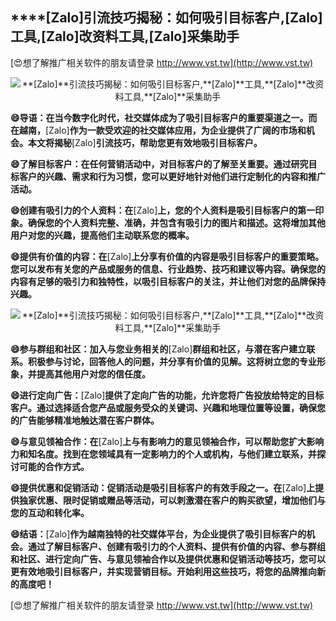 ## ****[Zalo]**引流技巧揭秘：如何吸引目标客户,**[Zalo]**工具,**[Zalo]**改资料工具,**[Zalo]**采集助手**

[😍想了解推广相关软件的朋友请登录 http://www.vst.tw](http://www.vst.tw)

 <center><img src="https://vst.tw/MP4/tuiguang/png/1.png" alt="**[Zalo]**引流技巧揭秘：如何吸引目标客户,**[Zalo]**工具,**[Zalo]**改资料工具,**[Zalo]**采集助手"></center>

**😄导语：在当今数字化时代，社交媒体成为了吸引目标客户的重要渠道之一。而在越南，**[Zalo]**作为一款受欢迎的社交媒体应用，为企业提供了广阔的市场和机会。本文将揭秘**[Zalo]**引流技巧，帮助您更有效地吸引目标客户。**

**😄了解目标客户：在任何营销活动中，对目标客户的了解至关重要。通过研究目标客户的兴趣、需求和行为习惯，您可以更好地针对他们进行定制化的内容和推广活动。**

**😄创建有吸引力的个人资料：在**[Zalo]**上，您的个人资料是吸引目标客户的第一印象。确保您的个人资料完整、准确，并包含有吸引力的图片和描述。这将增加其他用户对您的兴趣，提高他们主动联系您的概率。**

**😄提供有价值的内容：在**[Zalo]**上分享有价值的内容是吸引目标客户的重要策略。您可以发布有关您的产品或服务的信息、行业趋势、技巧和建议等内容。确保您的内容有足够的吸引力和独特性，以吸引目标客户的关注，并让他们对您的品牌保持兴趣。**

 <center><img src="https://vst.tw/MP4/tuiguang/png/0.png" alt="**[Zalo]**引流技巧揭秘：如何吸引目标客户,**[Zalo]**工具,**[Zalo]**改资料工具,**[Zalo]**采集助手"></center>

**😄参与群组和社区：加入与您业务相关的**[Zalo]**群组和社区，与潜在客户建立联系。积极参与讨论，回答他人的问题，并分享有价值的见解。这将树立您的专业形象，并提高其他用户对您的信任度。**

**😄进行定向广告：**[Zalo]**提供了定向广告的功能，允许您将广告投放给特定的目标客户。通过选择适合您产品或服务受众的关键词、兴趣和地理位置等设置，确保您的广告能够精准地触达潜在客户群体。**

**😄与意见领袖合作：在**[Zalo]**上与有影响力的意见领袖合作，可以帮助您扩大影响力和知名度。找到在您领域具有一定影响力的个人或机构，与他们建立联系，并探讨可能的合作方式。**

**😄提供优惠和促销活动：促销活动是吸引目标客户的有效手段之一。在**[Zalo]**上提供独家优惠、限时促销或赠品等活动，可以刺激潜在客户的购买欲望，增加他们与您的互动和转化率。**

**😄结语：**[Zalo]**作为越南独特的社交媒体平台，为企业提供了吸引目标客户的机会。通过了解目标客户、创建有吸引力的个人资料、提供有价值的内容、参与群组和社区、进行定向广告、与意见领袖合作以及提供优惠和促销活动等技巧，您可以更有效地吸引目标客户，并实现营销目标。开始利用这些技巧，将您的品牌推向新的高度吧！**

[😍想了解推广相关软件的朋友请登录 http://www.vst.tw](http://www.vst.tw)



